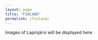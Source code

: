 ```yaml
---
layout: page
title: "FINLAND"
permalink: /finland/
---
```


Images of Lapinjärvi will be displayed here.
